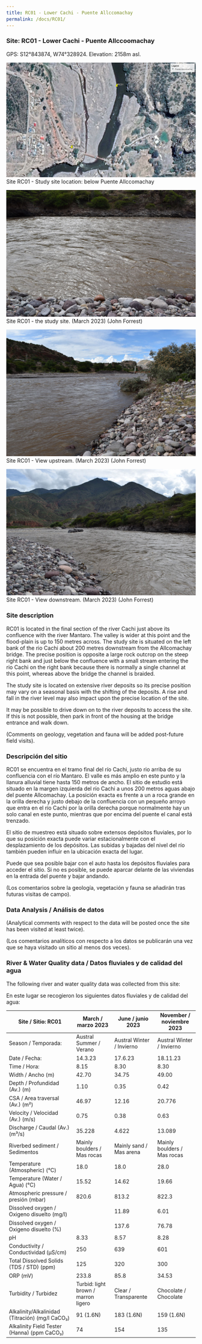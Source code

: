 ```yaml
---
title: RC01 - Lower Cachi - Puente Allccomachay
permalink: /docs/RC01/
---
```



### Site: RC01 - Lower Cachi - Puente Allccoomachay

GPS: S12°843874, W74°328924. 
Elevation: 2158m asl.


![RC01](/assets/sites/RC01.jpg)
Site RC01 - Study site location: below Puente Allccomachay


![Site RC01 - the study site](/assets/sites/RC01site.jpg)
Site RC01 - the study site.  (March 2023) (John Forrest)


![RC01 View upstream](/assets/sites/RC01upstream.jpg)
Site RC01 - View upstream.  (March 2023) (John Forrest)


![RC01 View downstream](/assets/sites/RC01downstream.jpg)
Site RC01 - View downstream.  (March 2023) (John Forrest)


### Site description

RC01 is located in the final section of the river Cachi just above its confluence with the river Mantaro. The valley is wider at this point and the flood-plain is up to 150 metres across. The study site is situated on the left bank of the rio Cachi about 200 metres downstream from the Allcomachay bridge. The precise position is opposite a large rock outcrop on the steep right bank and just below the confluence with a small stream entering the rio Cachi on the right bank because there is normally a single channel at this point, whereas above the bridge the channel is braided.

The study site is located on extensive river deposits so its precise position may vary on a seasonal basis with the shifting of the deposits. A rise and fall in the river level may also impact upon the precise location of the site.

It may be possible to drive down on to the river deposits to access the site. If this is not possible, then park in front of the housing at the bridge entrance and walk down.

(Comments on geology, vegetation and fauna will be added post-future field visits).


### Descripción del sitio

RC01 se encuentra en el tramo final del río Cachi, justo rio arriba de su confluencia con el río Mantaro. El valle es más amplio en este punto y la llanura alluvial tiene hasta 150 metros de ancho. El sitio de estudio está situado en la margen izquierda del río Cachi a unos 200 metros aguas abajo del puente Allcomachay. La posición exacta es frente a un a roca grande en la orilla derecha y justo debajo de la confluencia con un pequeño arroyo que entra en el río Cachi por la orilla derecha porque normalmente hay un solo canal en este punto, mientras que por encima del puente el canal está trenzado.

El sitio de muestreo está situado sobre extensos depósitos fluviales, por lo que su posición exacta puede variar estacionalmente con el desplazamiento de los depósitos. Las subidas y bajadas del nivel del río también pueden influir en la ubicación exacta del lugar.

Puede que sea posible bajar con el auto hasta los depósitos fluviales para acceder el sitio. Si no es posible, se puede aparcar delante de las viviendas en la entrada del puente y bajar andando.

(Los comentarios sobre la geología, vegetación y fauna se añadirán tras futuras visitas de campo).


### Data Analysis / Análisis de datos

(Analytical comments with respect to the data will be posted once the site has been visited at least twice).

(Los comentarios analíticos con respecto a los datos se publicarán una vez que se haya visitado un sitio al menos dos veces).

### River & Water Quality data / Datos fluviales y de calidad del agua

The following river and water quality data was collected from this site:

En este lugar se recogieron los siguientes datos fluviales y de calidad del agua:

|     Site / Sitio: RC01                                   |     March / marzo 2023                     |     June / junio 2023            |     November / noviembre 2023      |
|----------------------------------------------------------|--------------------------------------------|----------------------------------|------------------------------------|
|     Season / Temporada:                                  |     Austral Summer / Verano                |     Austral Winter / Invierno    |     Austral Winter / Invierno      |
|     Date / Fecha:                                        |     14.3.23                                |     17.6.23                      |     18.11.23                       |
|     Time / Hora:                                         |     8.15                                   |     8.30                         |     8.30                           |
|     Width / Ancho (m)                                    |     42.70                                  |     34.75                        |     49.00                          |
|     Depth / Profundidad (Av.) (m)                        |     1.10                                   |     0.35                         |     0.42                           |
|     CSA / Area traversal (Av.) (m²)                      |     46.97                                  |     12.16                        |     20.776                         |
|     Velocity / Velocidad    (Av.) (m/s)                  |     0.75                                   |     0.38                         |     0.63                           |
|     Discharge / Caudal (Av.) (m³/s)                      |     35.228                                 |     4.622                        |     13.089                         |
|     Riverbed sediment / Sedimentos                       |     Mainly boulders / Mas rocas            |     Mainly sand / Mas arena      |     Mainly boulders / Mas rocas    |
|     Temperature (Atmospheric) (°C)                       |     18.0                                   |     18.0                         |     28.0                           |
|     Temperature (Water / Agua) (°C)                      |     15.52                                  |     14.62                        |     19.66                          |
|     Atmospheric pressure / presión (mbar)                |     820.6                                  |     813.2                        |     822.3                          |
|     Dissolved oxygen /   Oxigeno disuelto (mg/l)         |                                            |     11.89                        |     6.01                           |
|     Dissolved oxygen / Oxigeno disuelto (%)              |                                            |     137.6                        |     76.78                          |
|     pH                                                   |     8.33                                   |     8.57                         |     8.28                           |
|     Conductivity / Conductividad (µS/cm)                 |     250                                    |     639                          |     601                            |
|     Total Dissolved Solids (TDS / STD)  (ppm)            |     125                                    |     320                          |     300                            |
|     ORP (mV)                                             |     233.8                                  |     85.8                         |     34.53                          |
|     Turbidity / Turbidez                                 |     Turbid: light brown / marron ligero    |     Clear / Transparente         |     Chocolate / Chocolate          |
|     Alkalinity/Alkalinidad   (Titración) (mg/l CaCO₃)    |     91 (1.6N)                              |     183 (1.6N)                   |     159 (1.6N)                     |
|     Alkalinity Field Tester (Hanna) (ppm CaCO₃)          |     74                                     |     154                          |     135                            |

